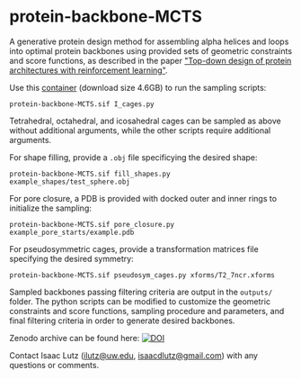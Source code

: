 # protein-backbone-MCTS
A generative protein design method for assembling alpha helices and loops into optimal protein backbones using provided sets of geometric constraints and score functions, as described in the paper ["Top-down design of protein architectures with reinforcement learning"](insert_link).

Use this [container](https://files.ipd.uw.edu/pub/protein-backbone-MCTS/protein-backbone-MCTS.sif) (download size 4.6GB) to run the sampling scripts:
```
protein-backbone-MCTS.sif I_cages.py
```
Tetrahedral, octahedral, and icosahedral cages can be sampled as above without additional arguments, while the other scripts require additional arguments.

For shape filling, provide a `.obj` file specificying the desired shape:
```
protein-backbone-MCTS.sif fill_shapes.py example_shapes/test_sphere.obj
```
For pore closure, a PDB is provided with docked outer and inner rings to initialize the sampling:
```
protein-backbone-MCTS.sif pore_closure.py example_pore_starts/example.pdb
```
For pseudosymmetric cages, provide a transformation matrices file specifying the desired symmetry:
```
protein-backbone-MCTS.sif pseudosym_cages.py xforms/T2_7ncr.xforms
```

Sampled backbones passing filtering criteria are output in the `outputs/` folder. The python scripts can be modified to customize the geometric constraints and score functions, sampling procedure and parameters, and final filtering criteria in order to generate desired backbones.

Zenodo archive can be found here: [![DOI](https://zenodo.org/badge/526764585.svg)](https://zenodo.org/badge/latestdoi/526764585)

Contact Isaac Lutz (ilutz@uw.edu, isaacdlutz@gmail.com) with any questions or comments.
